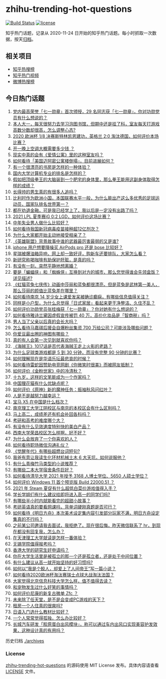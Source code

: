 # zhihu-trending-hot-questions

[![Build Status](https://github.com/justjavac/zhihu-trending-hot-questions/workflows/ci/badge.svg?branch=master)](https://github.com/justjavac/zhihu-trending-hot-questions/actions)
[![license](https://img.shields.io/github/license/justjavac/zhihu-trending-hot-questions)](https://github.com/justjavac/zhihu-trending-hot-questions/blob/master/LICENSE)

知乎热门话题，记录从 2020-11-24 日开始的知乎热门话题。每小时抓取一次数据，按天[归档](./archives)。

## 相关项目

- [知乎热搜榜](https://github.com/justjavac/zhihu-trending-top-search)
- [知乎热门视频](https://github.com/justjavac/zhihu-trending-hot-video)
- [微博热搜榜](https://github.com/justjavac/weibo-trending-hot-search)

## 今日热门话题

<!-- BEGIN -->
<!-- 最后更新时间 Wed Jun 30 2021 08:12:32 GMT+0800 (China Standard Time) -->

1. [党内最高荣誉「七一勋章」首次颁授，29
   名同志获「七一勋章」，你对功勋党员有什么想说的？](https://www.zhihu.com/question/468683456)
2. [本人大一，每天很努力去学习泡图书馆，但期中还是挂了科，室友每天打游戏高数分数却很高，怎么调整心态?](https://www.zhihu.com/question/355894234)
3. [2020 欧洲杯 1/8 决赛斯特林凯恩建功，英格兰 2:0
   淘汰德国，如何评价本场比赛？](https://www.zhihu.com/question/468932254)
4. [开一晚上空调大概需要多少钱 ？](https://www.zhihu.com/question/30844890)
5. [现实中真的会有《爱情公寓》里的这种室友吗？](https://www.zhihu.com/question/465045658)
6. [如何看待「美国迈阿密公寓楼倒塌」，目前进展如何？](https://www.zhihu.com/question/467307206)
7. [有一个很漂亮的书房是怎样的一种体验？](https://www.zhihu.com/question/37664691)
8. [国内大学计算机专业的排名是怎样的？](https://www.zhihu.com/question/19825429)
9. [假如把顶级拳王的大脑装到一个肥宅的身体里，那么拳王能用这副身体取得怎样的成绩？](https://www.zhihu.com/question/464880108)
10. [长得帅的男生真的有很多人追吗？](https://www.zhihu.com/question/466307046)
11. [比利时作为欧洲小国，本国联赛水平一般，为什么能出产这么多优秀的足球运动员，国家队排名世界第一？](https://www.zhihu.com/question/466590026)
12. [都在劝退金融，可是我已经学上了，我以后是一定没有出路了吗？](https://www.zhihu.com/question/446100938)
13. [2021 LPL 夏季赛iG 0:2 LGD，如何评价这场比赛？](https://www.zhihu.com/question/468845366)
14. [中年失业男人做什么比较好？](https://www.zhihu.com/question/466372244)
15. [如何看待我国新冠病毒疫苗接种超12亿剂次？](https://www.zhihu.com/question/468800069)
16. [为什么大家都开始主动地接受相亲了？](https://www.zhihu.com/question/455245266)
17. [《英雄联盟》背景故事中谁的武器最厉害最弱的又是谁?](https://www.zhihu.com/question/368290147)
18. [iphone 用户想要降噪买 AirPods pro 还是 bose
    比较好？](https://www.zhihu.com/question/448041273)
19. [星瑞被爆油箱异响，网上却一致好评，购新车还要排队，大家怎么看？](https://www.zhihu.com/question/468572924)
20. [新研究称喝咖啡有助保护肝脏，是真的吗？](https://www.zhihu.com/question/468425699)
21. [有没有一刻，突然平静地想离婚？](https://www.zhihu.com/question/315066488)
22. [要是「蝙蝠侠」和「蜘蛛侠」互换到对方的城市，那么您觉得谁会先领盒饭？详见描述?](https://www.zhihu.com/question/462783033)
23. [《虹猫蓝兔七侠传》动画中莎丽和蓝兔都很漂亮，但是蓝兔是武林第一美人，那么莎丽的颜值比蓝兔差在哪里？](https://www.zhihu.com/question/457762212)
24. [如何看待南京 14
    岁少女上课爱发呆被确诊癫痫，有哪些信息值得关注？](https://www.zhihu.com/question/468699123)
25. [同样是小户型，为什么总觉得「日式家居」看起来更干净整洁、久住不乱？](https://www.zhihu.com/question/456011068)
26. [如何评价功勋党员张桂梅获「七一勋章」？你对她有什么想说的？](https://www.zhihu.com/question/468714113)
27. [如何看待雅诗兰黛因虚假宣传被罚 40
    万，高价化妆品是「智商税」吗？](https://www.zhihu.com/question/468588693)
28. [男人当了父亲以后真的会长大吗？](https://www.zhihu.com/question/440051636)
29. [怎么看待马嘉祺后援会自爆粉丝集资 700
    万给公司？可能涉及哪些问题？](https://www.zhihu.com/question/468354788)
30. [你爱豆最出圈的神图有哪些？](https://www.zhihu.com/question/463522733)
31. [真的有人会第一次见到就喜欢你吗？](https://www.zhihu.com/question/466085183)
32. [《海贼王》1017话是否代表海贼王走上火影的老路？](https://www.zhihu.com/question/468180174)
33. [为什么足球类游戏都是 5 到 30 分钟，而没有完整 90
    分钟的比赛？](https://www.zhihu.com/question/24892260)
34. [如何理解现在是华语乐坛最悲哀的时候？](https://www.zhihu.com/question/358590192)
35. [如何看待雷蛇因赞助电竞网剧《你微笑时很美》而被网友抵制？](https://www.zhihu.com/question/468432056)
36. [如何评价《金粉世家》中的冷清秋？](https://www.zhihu.com/question/30038693)
37. [十九岁，这样的文笔能成为一个作家吗？](https://www.zhihu.com/question/460213886)
38. [中国狸花猫有什么优缺点呢？](https://www.zhihu.com/question/49379992)
39. [如何评价《原神》新的魔神任务：振袖秋风问红叶？](https://www.zhihu.com/question/468664015)
40. [人是不是越努力越幸运？](https://www.zhihu.com/question/461176920)
41. [宝马 X5 在中国是什么档次？](https://www.zhihu.com/question/458266368)
42. [南京理工大学江阴校区与南京的本校区会有什么区别吗？](https://www.zhihu.com/question/368151829)
43. [马上高二，成绩差还有机会补回各科吗？](https://www.zhihu.com/question/463520978)
44. [考研和高考的难度哪个大？](https://www.zhihu.com/question/267738677)
45. [有没有什么见效速度特别快的美白产品？](https://www.zhihu.com/question/467016005)
46. [西南大学荣昌校区怎么样啊，好不好？](https://www.zhihu.com/question/407567862)
47. [为什么会放弃了一个你喜欢的人？](https://www.zhihu.com/question/466910224)
48. [如何看待职场微信沟通礼仪？](https://www.zhihu.com/question/467777965)
49. [《觉醒年代》有哪些超燃台词短句?](https://www.zhihu.com/question/463340352)
50. [我爸有意让我读生化环材机械土木 6 大天坑，如何说服他？](https://www.zhihu.com/question/468659467)
51. [有什么青梅竹马类型的小说推荐？](https://www.zhihu.com/question/266632758)
52. [有哪些二本大学宿舍条件巨好？](https://www.zhihu.com/question/374028292)
53. [如何看待清华大学 2021 年授予 3168 人博士学位、5650
    人硕士学位？](https://www.zhihu.com/question/468084761)
54. [如何评价 Windows 11 首个预览版 Build 22000.51
    ？](https://www.zhihu.com/question/468659107)
55. [2021 年 Steam 夏促有什么超低白菜价游戏值得入手？](https://www.zhihu.com/question/467846705)
56. [学长学姐们有什么建议给即将进入高一的同学们吗?](https://www.zhihu.com/question/281737071)
57. [有哪些半小时内就能看完的超甜小故事？](https://www.zhihu.com/question/443425789)
58. [考研英语真的要看网课吗，背单词硬刚真题是否可行？](https://www.zhihu.com/question/376186399)
59. [如何看待《明日方舟》本次美术设定集内容引发部分玩家不满，明日方舟设定集真的不行吗？](https://www.zhihu.com/question/468245713)
60. [之前某公司邀请我去面试，我拒绝了。现在很后悔，昨天微信联系了
    hr，到现在都没有回复我，怎么办？](https://www.zhihu.com/question/458631006)
61. [在天津理工大学就读是怎样一番体验？](https://www.zhihu.com/question/26561353)
62. [无锡学院值得报考吗？](https://www.zhihu.com/question/466950853)
63. [香港大学的研究生好申请吗？](https://www.zhihu.com/question/22632391)
64. [你在大学生活里是被孤立的那一个还是孤立者，还是处于中间位置？](https://www.zhihu.com/question/460650437)
65. [有什么建议从高一就开始坚持的好习惯吗?](https://www.zhihu.com/question/466473902)
66. [如何以“我是个鲛人，却爱上了人间帝王”写一篇小说？](https://www.zhihu.com/question/467008474)
67. [如何看待2020欧洲杯淘汰赛瑞士点球大战淘汰法国？](https://www.zhihu.com/question/468666336)
68. [大家觉得北京信息科技大学怎么样，值不值得去读？](https://www.zhihu.com/question/330906430)
69. [和宠物发生过什么好笑的事情吗？](https://www.zhihu.com/question/465343581)
70. [如何评价尼康的新复古微单 Zfc ？](https://www.zhihu.com/question/464936433)
71. [未来除了任天堂，是不是会变成PC游戏的天下？](https://www.zhihu.com/question/466668709)
72. [租房一个人住真的很爽吗?](https://www.zhihu.com/question/438872326)
73. [日语入门选什么教材比较好？](https://www.zhihu.com/question/19740967)
74. [一个人常常觉得孤独，怎么办比较好？](https://www.zhihu.com/question/466216274)
75. [长城汽车研发「胶原蛋白出风模块」，称可以通过车内出风口实现美容护发效果，这种设计真的有用吗？](https://www.zhihu.com/question/468453344)

<!-- END -->

历史归档 [./archives](./archives)

### License

[zhihu-trending-hot-questions](https://github.com/justjavac/zhihu-trending-hot-questions)
的源码使用 MIT License 发布。具体内容请查看 [LICENSE](./LICENSE) 文件。
